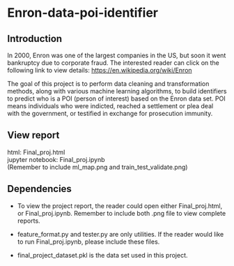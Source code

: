 # Enron-data-poi-identifier

## Introduction

In 2000, Enron was one of the largest companies in the US, but soon it went bankruptcy due to corporate fraud. The interested reader can click on the following link to view details: https://en.wikipedia.org/wiki/Enron

The goal of this project is to perform data cleaning and transformation methods, along with various machine learning algorithms, to build identifiers to predict who is a POI (person of interest) based on the Enron data set. POI means individuals who were indicted, reached a settlement or plea deal with the government, or testified in exchange for prosecution immunity. 

## View report

html: Final_proj.html  
jupyter notebook: Final_proj.ipynb  
(Remember to include ml_map.png and train_test_validate.png)  

## Dependencies
* To view the project report, the reader could open either Final_proj.html, or Final_proj.ipynb. Remember to include both .png file to view complete reports.

* feature_format.py and tester.py are only utilities. If the reader would like to run Final_proj.ipynb, please include these files.

* final_project_dataset.pkl is the data set used in this project.
